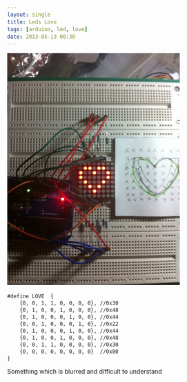 ```yaml
---
layout: single
title: Leds Love
tags: [arduino, led, love]
date: 2013-05-13 00:30
---
```


![LEDS-LOVE](/photos/leds-love.jpg)

    #define LOVE  {
        {0, 0, 1, 1, 0, 0, 0, 0}, //0x30
        {0, 1, 0, 0, 1, 0, 0, 0}, //0x48
        {0, 1, 0, 0, 0, 1, 0, 0}, //0x44
        {0, 0, 1, 0, 0, 0, 1, 0}, //0x22
        {0, 1, 0, 0, 0, 1, 0, 0}, //0x44
        {0, 1, 0, 0, 1, 0, 0, 0}, //0x48
        {0, 0, 1, 1, 0, 0, 0, 0}, //0x30
        {0, 0, 0, 0, 0, 0, 0, 0}  //0x00
    }

Something which is blurred and difficult to understand
